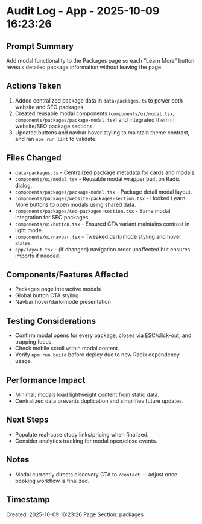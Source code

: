 # Audit Log - App - 2025-10-09 16:23:26

## Prompt Summary

Add modal functionality to the Packages page so each “Learn More” button reveals detailed package information without leaving the page.

## Actions Taken

1. Added centralized package data in `data/packages.ts` to power both website and SEO packages.
2. Created reusable modal components (`components/ui/modal.tsx`, `components/packages/package-modal.tsx`) and integrated them in website/SEO package sections.
3. Updated buttons and navbar hover styling to maintain theme contrast, and ran `npm run lint` to validate.

## Files Changed

- `data/packages.ts` - Centralized package metadata for cards and modals.
- `components/ui/modal.tsx` - Reusable modal wrapper built on Radix dialog.
- `components/packages/package-modal.tsx` - Package detail modal layout.
- `components/packages/website-packages-section.tsx` - Hooked Learn More buttons to open modals using shared data.
- `components/packages/seo-packages-section.tsx` - Same modal integration for SEO packages.
- `components/ui/button.tsx` - Ensured CTA variant maintains contrast in light mode.
- `components/ui/navbar.tsx` - Tweaked dark-mode styling and hover states.
- `app/layout.tsx` - (if changed) navigation order unaffected but ensures imports if needed.

## Components/Features Affected

- Packages page interactive modals
- Global button CTA styling
- Navbar hover/dark-mode presentation

## Testing Considerations

- Confirm modal opens for every package, closes via ESC/click-out, and trapping focus.
- Check mobile scroll within modal content.
- Verify `npm run build` before deploy due to new Radix dependency usage.

## Performance Impact

- Minimal; modals load lightweight content from static data.
- Centralized data prevents duplication and simplifies future updates.

## Next Steps

- Populate real-case study links/pricing when finalized.
- Consider analytics tracking for modal open/close events.

## Notes

- Modal currently directs discovery CTA to `/contact` — adjust once booking workflow is finalized.

## Timestamp

Created: 2025-10-09 16:23:26
Page Section: packages
